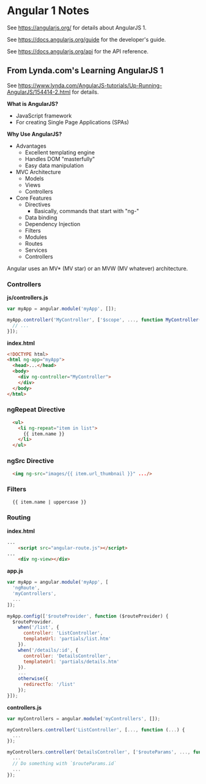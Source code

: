 # Angular 1 Notes

See https://angularjs.org/ for details about AngularJS 1.

See https://docs.angularjs.org/guide for the developer's guide.

See https://docs.angularjs.org/api for the API reference.

## From Lynda.com's Learning AngularJS 1

See https://www.lynda.com/AngularJS-tutorials/Up-Running-AngularJS/154414-2.html
for details.

**What is AngularJS?**

* JavaScript framework
* For creating Single Page Applications (SPAs)

**Why Use AngularJS?**

* Advantages
  - Excellent templating engine
  - Handles DOM "masterfully"
  - Easy data manipulation
* MVC Architecture
  - Models
  - Views
  - Controllers
* Core Features
  - Directives
    + Basically, commands that start with "ng-"
  - Data binding
  - Dependency Injection
  - Filters
  - Modules
  - Routes
  - Services
  - Controllers
  
Angular uses an MV* (MV star) or an MVW (MV whatever) architecture.


### Controllers

**js/controllers.js**

```js
var myApp = angular.module('myApp', []);

myApp.controller('MyController', ['$scope', ..., function MyController($scope, ...) {
  // ...
}]);
```

**index.html**

```html
<!DOCTYPE html>
<html ng-app="myApp">
  <head>...</head>
  <body>
    <div ng-controller="MyController">
    </div>
  </body>
</html>
```

### ngRepeat Directive

```html
  <ul>
    <li ng-repeat="item in list">
      {{ item.name }}
    </li>
  </ul>
```

### ngSrc Directive

```html
  <img ng-src="images/{{ item.url_thumbnail }}" .../>
```

### Filters

```html
  {{ item.name | uppercase }}
```

### Routing

**index.html**

```html
...
    <script src="angular-route.js"></script>
...
    <div ng-view></div>
```

**app.js**

```js
var myApp = angular.module('myApp', [
  'ngRoute',
  'myControllers',
  ...
]);

myApp.config(['$routeProvider', function ($routeProvider) {
  $routeProvider.
    when('/list', {
      controller: 'ListController',
      templateUrl: 'partials/list.htm'
    }).
    when('/details/:id', {
      controller: 'DetailsController',
      templateUrl: 'partials/details.htm'
    }).
    ...
    otherwise({
      redirectTo: '/list'
    });
}]);
```

**controllers.js**

```js
var myControllers = angular.module('myControllers', []);

myControllers.controller('ListController', [..., function (...) {
  ...
});

myControllers.controller('DetailsController', ['$routeParams', ..., function ($routeParams, ...) {
  ...
  // Do something with `$routeParams.id`
  ...
});
```
